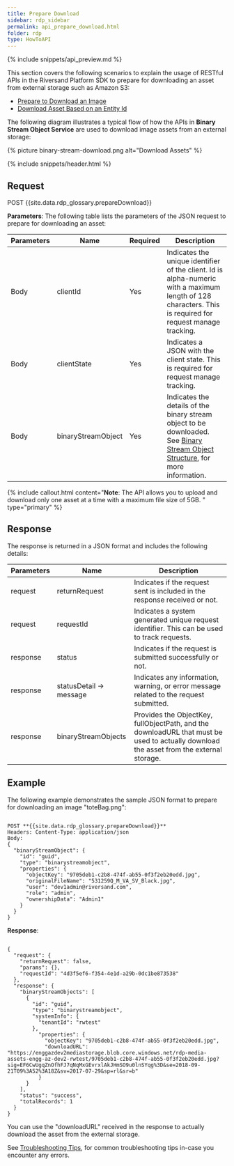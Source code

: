 ```yaml
---
title: Prepare Download
sidebar: rdp_sidebar
permalink: api_prepare_download.html
folder: rdp
type: HowToAPI
---
```


{% include snippets/api_preview.md %}

This section covers the following scenarios to explain the usage of RESTful APIs in the Riversand Platform SDK to prepare for downloading an asset from external storage such as Amazon S3:

* [Prepare to Download an Image](api_prepare_download_scenario1.html)
* [Download Asset Based on an Entity Id](api_prepare_download_scenario2.html)

The following diagram illustrates a typical flow of how the APIs in **Binary Stream Object Service** are used to download image assets from an external storage:

{% picture binary-stream-download.png alt="Download Assets" %}

{% include snippets/header.html %}

## Request

POST {{site.data.rdp_glossary.prepareDownload}}

**Parameters**: The following table lists the parameters of the JSON request to prepare for downloading an asset:

| Parameters | Name | Required | Description |
|-------|--------|----------------|-------------|
| Body | clientId | Yes | Indicates the unique identifier of the client. Id is alpha-numeric with a maximum length of 128 characters. This is required for request manage tracking. |
| Body | clientState | Yes | Indicates a JSON with the client state. This is required for request manage tracking. |
| Body | binaryStreamObject | Yes | Indicates the details of the binary stream object to be downloaded. See [Binary Stream Object Structure](api_create_binary_stream_object.html), for more information. |

{% include callout.html content="**Note**: The API allows you to upload and download only one asset at a time with a maximum file size of 5GB.
" type="primary" %}

## Response

The response is returned in a JSON format and includes the following details:

| Parameters | Name | Description |
|-------|--------|----------------|
| request | returnRequest | Indicates if the request sent is included in the response received or not. |
| request | requestId | Indicates a system generated unique request identifier. This can be used to track requests. |
| response | status | Indicates if the request is submitted successfully or not. |
| response | statusDetail -> message | Indicates any information, warning, or error message related to the request submitted. |
| response | binaryStreamObjects | Provides the ObjectKey, fullObjectPath, and the downloadURL that must be used to actually download the asset from the external storage. |

## Example

The following example demonstrates the sample JSON format to prepare for downloading an image "toteBag.png":

<pre><code>
POST **{{site.data.rdp_glossary.prepareDownload}}**
Headers: Content-Type: application/json
Body:
{
  "binaryStreamObject": {
    "id": "guid",
    "type": "binarystreamobject",
    "properties": {
      "objectKey": "9705deb1-c2b8-474f-ab55-0f3f2eb20edd.jpg",
      "originalFileName": "531259Q_M_VA_SV_Black.jpg",
      "user": "dev1admin@riversand.com",
      "role": "admin",
      "ownershipData": "Admin1"
    }
  }
}
</code></pre>

**Response**:
<pre><code>
{
  "request": {
    "returnRequest": false,
    "params": {},
    "requestId": "4d3f5ef6-f354-4e1d-a29b-0dc1be873538"
  },
  "response": {
    "binaryStreamObjects": [
      {
        "id": "guid",
        "type": "binarystreamobject",
        "systemInfo": {
          "tenantId": "rwtest"
        },
          "properties": {
            "objectKey": "9705deb1-c2b8-474f-ab55-0f3f2eb20edd.jpg",
            "downloadURL": "https://enggazdev2mediastorage.blob.core.windows.net/rdp-media-assets-engg-az-dev2-rwtest/9705deb1-c2b8-474f-ab55-0f3f2eb20edd.jpg?sig=EF6CwUgqZnOfhFJ7qNqMxGEvrxlAkJHmSO9u0lnSYqg%3D&se=2018-09-21T09%3A52%3A18Z&sv=2017-07-29&sp=rl&sr=b"
          }        
      }
    ],
    "status": "success",
    "totalRecords": 1
  }
}
</code></pre>

You can use the "downloadURL" received in the response to actually download the asset from the external storage.

See [Troubleshooting Tips](api_troubleshooting_tips.html), for common troubleshooting tips in-case you encounter any errors.
